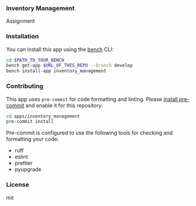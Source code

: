 ### Inventory Management

Assignment

### Installation

You can install this app using the [bench](https://github.com/frappe/bench) CLI:

```bash
cd $PATH_TO_YOUR_BENCH
bench get-app $URL_OF_THIS_REPO --branch develop
bench install-app inventory_management
```

### Contributing

This app uses `pre-commit` for code formatting and linting. Please [install pre-commit](https://pre-commit.com/#installation) and enable it for this repository:

```bash
cd apps/inventory_management
pre-commit install
```

Pre-commit is configured to use the following tools for checking and formatting your code:

- ruff
- eslint
- prettier
- pyupgrade

### License

mit
